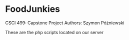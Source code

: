 # FoodJunkies
CSCI 499: Capstone Project
Authors: Szymon Późniewski

These are the php scripts located on our server
